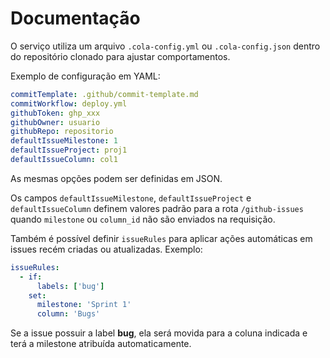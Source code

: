# Documentação

O serviço utiliza um arquivo `.cola-config.yml` ou `.cola-config.json` dentro do repositório clonado para ajustar comportamentos.

Exemplo de configuração em YAML:

```yaml
commitTemplate: .github/commit-template.md
commitWorkflow: deploy.yml
githubToken: ghp_xxx
githubOwner: usuario
githubRepo: repositorio
defaultIssueMilestone: 1
defaultIssueProject: proj1
defaultIssueColumn: col1
```

As mesmas opções podem ser definidas em JSON.

Os campos `defaultIssueMilestone`, `defaultIssueProject` e `defaultIssueColumn` definem valores padrão para a rota `/github-issues` quando `milestone` ou `column_id` não são enviados na requisição.

Também é possível definir `issueRules` para aplicar ações automáticas em issues recém criadas ou atualizadas. Exemplo:

```yaml
issueRules:
  - if:
      labels: ['bug']
    set:
      milestone: 'Sprint 1'
      column: 'Bugs'
```

Se a issue possuir a label **bug**, ela será movida para a coluna indicada e terá a milestone atribuída automaticamente.
